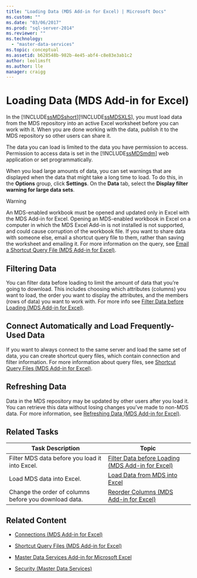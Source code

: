 ```yaml
---
title: "Loading Data (MDS Add-in for Excel) | Microsoft Docs"
ms.custom: ""
ms.date: "03/06/2017"
ms.prod: "sql-server-2014"
ms.reviewer: ""
ms.technology: 
  - "master-data-services"
ms.topic: conceptual
ms.assetid: b628548b-982b-4e45-abf4-c8e83e3ab1c2
author: leolimsft
ms.author: lle
manager: craigg
---
```

# Loading Data (MDS Add-in for Excel)
  In the [!INCLUDE[ssMDSshort](../../includes/ssmdsshort-md.md)][!INCLUDE[ssMDSXLS](../../includes/ssmdsxls-md.md)], you must load data from the MDS repository into an active Excel worksheet before you can work with it. When you are done working with the data, publish it to the MDS repository so other users can share it.  
  
 The data you can load is limited to the data you have permission to access. Permission to access data is set in the [!INCLUDE[ssMDSmdm](../../includes/ssmdsmdm-md.md)] web application or set programmatically.  
  
 When you load large amounts of data, you can set warnings that are displayed when the data that might take a long time to load. To do this, in the **Options** group, click **Settings**. On the **Data** tab, select the **Display filter warning for large data sets**.  
  
> [!WARNING]  
>  An MDS-enabled workbook must be opened and updated only in Excel with the MDS Add-in for Excel. Opening an MDS-enabled workbook in Excel on a computer in which the MDS Excel Add-in is not installed is not supported, and could cause corruption of the workbook file. If you want to share data with someone else, email a shortcut query file to them, rather than saving the worksheet and emailing it. For more information on the query, see [Email a Shortcut Query File &#40;MDS Add-in for Excel&#41;](email-a-shortcut-query-file-mds-add-in-for-excel.md).  
  
## Filtering Data  
 You can filter data before loading to limit the amount of data that you’re going to download. This includes choosing which attributes (columns) you want to load, the order you want to display the attributes, and the members (rows of data) you want to work with. For more info see [Filter Data before Loading &#40;MDS Add-in for Excel&#41;](filter-data-before-exporting-mds-add-in-for-excel.md).  
  
## Connect Automatically and Load Frequently-Used Data  
 If you want to always connect to the same server and load the same set of data, you can create shortcut query files, which contain connection and filter information. For more information about query files, see [Shortcut Query Files &#40;MDS Add-in for Excel&#41;](shortcut-query-files-mds-add-in-for-excel.md).  
  
## Refreshing Data  
 Data in the MDS repository may be updated by other users after you load it. You can retrieve this data without losing changes you’ve made to non-MDS data. For more information, see [Refreshing Data &#40;MDS Add-in for Excel&#41;](refreshing-data-mds-add-in-for-excel.md).  
  
## Related Tasks  
  
|Task Description|Topic|  
|----------------------|-----------|  
|Filter MDS data before you load it into Excel.|[Filter Data before Loading &#40;MDS Add-in for Excel&#41;](filter-data-before-exporting-mds-add-in-for-excel.md)|  
|Load MDS data into Excel.|[Load Data from MDS into Excel](export-data-to-excel-from-master-data-services.md)|  
|Change the order of columns before you download data.|[Reorder Columns &#40;MDS Add-in for Excel&#41;](reorder-columns-mds-add-in-for-excel.md)|  
  
## Related Content  
  
-   [Connections &#40;MDS Add-in for Excel&#41;](connections-mds-add-in-for-excel.md)  
  
-   [Shortcut Query Files &#40;MDS Add-in for Excel&#41;](shortcut-query-files-mds-add-in-for-excel.md)  
  
-   [Master Data Services Add-in for Microsoft Excel](master-data-services-add-in-for-microsoft-excel.md)  
  
-   [Security &#40;Master Data Services&#41;](../security-master-data-services.md)  
  
  
